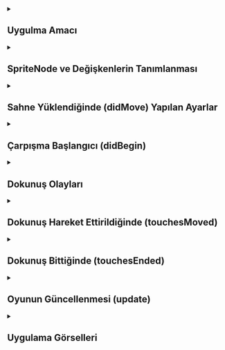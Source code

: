 <details>
    <summary><h2>Uygulma Amacı</h2></summary>
  Bu kod, basit bir fizik tabanlı oyunun temelini oluşturuyor. Oyuncu, ekrana dokunarak kuşu sürükleyebilir ve serbest bırakarak kuşu hareket ettirebilir. Kuş, kutularla çarpıştığında skor artar ve kuş yavaşladığında oyun sıfırlanır. SpriteKit'in fizik motorunu kullanarak etkileşimleri yönetmek ve skor takibi yapmak için temel bir yapı sunar
  </details> 


  <details>
    <summary><h2>SpriteNode ve Değişkenlerin Tanımlanması</h2></summary>
    bird: Oyundaki kuşu temsil eden sprite düğümü.
    box1 - box5: Beş farklı kutuyu temsil eden sprite düğümleri.
    gameStared: Oyunun başladığını belirten bir bayrak.
    originalPosition: Kuşun orijinal konumunu saklar, kuşu sıfırlamak için kullanılır.
    score: Oyuncunun skorunu tutar.
    scoreLabel: Skoru ekranda göstermek için kullanılan etiket düğümü.

    
    ```
    var bird = SKSpriteNode()
    var box1 = SKSpriteNode()
    var box2 = SKSpriteNode()
    var box3 = SKSpriteNode()
    var box4 = SKSpriteNode()
    var box5 = SKSpriteNode()

    var gameStared = false
    var originalPosition: CGPoint?

    var score = 0
    var scoreLabel = SKLabelNode()



    ```
  </details> 




<details>
    <summary><h2>Sahne Yüklendiğinde (didMove) Yapılan Ayarlar</h2></summary>
    Fizik Sınırları ve Ölçekleme , Kuşun Ayarlanması , Kutuların Ayarlanması , Skor Etiketinin Ayarlanması

    
    ```
    override func didMove(to view: SKView) {
    // Fizik sınırları
    self.physicsBody = SKPhysicsBody(edgeLoopFrom: frame)
    self.scene?.scaleMode = .aspectFit
    self.physicsWorld.contactDelegate = self

    // Kuş Ayarları
    bird = childNode(withName: "bird") as! SKSpriteNode
    let birdTexture = SKTexture(imageNamed: "bird")
    bird.physicsBody = SKPhysicsBody(circleOfRadius: birdTexture.size().height / 19 )
    bird.physicsBody?.affectedByGravity = false
    bird.physicsBody?.isDynamic = true
    bird.physicsBody?.mass = 0.1
    originalPosition = bird.position
    bird.physicsBody?.contactTestBitMask = ColliderTyp.bird.rawValue
    bird.physicsBody?.categoryBitMask = ColliderTyp.bird.rawValue
    bird.physicsBody?.collisionBitMask = ColliderTyp.box.rawValue

    // Kutuların Ayarları
    let boxTexture = SKTexture(imageNamed: "brick")
    let size = CGSize(width: boxTexture.size().width / 7, height: boxTexture.size().height / 7)

    // Her bir kutu için fizik ayarları
    [box1, box2, box3, box4, box5].enumerated().forEach { index, box in
        box = childNode(withName: "box\(index + 1)") as! SKSpriteNode
        box.physicsBody = SKPhysicsBody(rectangleOf: size)
        box.physicsBody?.isDynamic = true
        box.physicsBody?.affectedByGravity = true
        box.physicsBody?.allowsRotation = true
        box.physicsBody?.mass = 0.3
        box.physicsBody?.collisionBitMask = ColliderTyp.bird.rawValue
    }

    // Skor Etiketi Ayarları
    scoreLabel.fontName = "Helvetica"
    scoreLabel.fontSize = 60
    scoreLabel.text = "0"
    scoreLabel.position = CGPoint(x: 0, y: self.frame.height / 4)
    scoreLabel.zPosition = 2
    self.addChild(scoreLabel)
    }




    ```
  </details>
  <details>
    <summary><h2>Çarpışma Başlangıcı (didBegin)</h2></summary>
    didBegin: İki fiziksel gövde çarpıştığında çağrılır.
    contact.bodyA ve contact.bodyB: Çarpışan iki gövdeyi temsil eder.
     Koşul: Çarpışan gövdelerden en az biri kuşsa (yani collisionBitMask değeri ColliderTyp.bird.rawValue ise), skor bir artırılır ve etiket güncellenir.

    
    ```
    func didBegin(_ contact: SKPhysicsContact) {
    if contact.bodyA.collisionBitMask == ColliderTyp.bird.rawValue || contact.bodyB.collisionBitMask == ColliderTyp.bird.rawValue {
        score += 1
        scoreLabel.text = String(score)
    }
    }



    ```
  </details> 
  <details>
    <summary><h2>Dokunuş Olayları</h2></summary>
    Kontrol: Oyun henüz başlamamışsa (gameStared == false).
Dokunulan Nokta: İlk dokunuş alınır ve dokunuş noktasındaki tüm düğümler (nodes(at:)) kontrol edilir.
Koşul: Eğer dokunuş yapılan düğüm kuşsa, kuşun pozisyonu dokunuş noktasına taşınır.
Amaç: Oyuncu kuşu dokunarak sürüklediğinde, kuşun konumunu güncellemek.

    
    ```
    override func touchesBegan(_ touches: Set<UITouch>, with event: UIEvent?) {
    if gameStared == false {
        if let touch = touches.first {
            let touchLocation = touch.location(in: self)
            let touchNodes = nodes(at: touchLocation)
            
            if touchNodes.isEmpty == false {
                for node in touchNodes {
                    if let sprite = node as? SKSpriteNode {
                        if sprite == bird {
                            bird.position = touchLocation
                        }
                    }
                }
            }
        }
    }
    }




    ```
  </details>
  <details>
    <summary><h2>Dokunuş Hareket Ettirildiğinde (touchesMoved)</h2></summary>
    Benzerlik: touchesBegan ile aynı şekilde çalışır.
    Fark: Dokunuş hareket ettirildiğinde, kuşun pozisyonu sürekli olarak güncellenir.
    Amaç: Oyuncu kuşu sürüklediğinde, kuşun konumunu güncel tutmak.

    
    ```
    override func touchesMoved(_ touches: Set<UITouch>, with event: UIEvent?) {
    if gameStared == false {
        if let touch = touches.first {
            let touchLocation = touch.location(in: self)
            let touchNodes = nodes(at: touchLocation)
            
            if touchNodes.isEmpty == false {
                for node in touchNodes {
                    if let sprite = node as? SKSpriteNode {
                        if sprite == bird {
                            bird.position = touchLocation
                        }
                    }
                }
            }
        }
    }
     }





    ```
  </details>
  <details>
    <summary><h2>Dokunuş Bittiğinde (touchesEnded)</h2></summary>
    Kontrol: Oyun henüz başlamamışsa.
    Dokunuş Sonu: İlk dokunuş alınır ve dokunuş noktasındaki düğümler kontrol edilir.
    Koşul: Eğer dokunuş bitişiğinde kuş dokunulmuşsa:
    dx ve dy Hesaplaması: Kuşun orijinal konumundan dokunuş konumuna olan farkın negatifini alır. Bu, kuşun çekilme yönünü belirler.
    Impulse Uygulama: Kuşun fizik gövdesine bir impuls (itme) uygulanır, böylece kuş serbestçe hareket etmeye başlar.
    affectedByGravity: Kuşun artık yerçekiminden etkilenmesini sağlar.
    gameStared: Oyunun başladığını belirtmek için true olarak ayarlanır.

    
    ```
    override func touchesEnded(_ touches: Set<UITouch>, with event: UIEvent?) {
    if gameStared == false {
        if let touch = touches.first {
            let touchLocation = touch.location(in: self)
            let touchNodes = nodes(at: touchLocation)
            
            if touchNodes.isEmpty == false {
                for node in touchNodes {
                    if let sprite = node as? SKSpriteNode {
                        if sprite == bird {
                            let dx = -(touchLocation.x - originalPosition!.x)
                            let dy = -(touchLocation.y - originalPosition!.y)
                            
                            let impulse = CGVector(dx: dx, dy: dy)
                            bird.physicsBody?.applyImpulse(impulse)
                            bird.physicsBody?.affectedByGravity = true
                            gameStared = true
                        }
                    }
                }
            }
        }
    }
    }






    ```
  </details>
  <details>
    <summary><h2>Oyunun Güncellenmesi (update)</h2></summary>
    Fonksiyon: Her kare güncellendiğinde (update), bu fonksiyon çağrılır.
    Kontrol:
    Hız Kontrolü: Kuşun hem x hem de y yönlerindeki hızının (velocity.dx ve velocity.dy) 0.1'den küçük olup olmadığını kontrol eder.
    Açısal Hız Kontrolü: Kuşun dönme hızının (angularVelocity) 0.1'den küçük olup olmadığını kontrol eder.
    gameStared: Oyunun başladığını doğrular.
   Eylemler:
   Yerçekimini Kapatma: Kuşun artık yerçekiminden etkilenmemesini sağlar.
   Hızı Sıfırlama: Kuşun hızını ve dönme hızını sıfırlar.
   Z Pozisyonunu Ayarlama: Kuşun z pozisyonunu 1 olarak ayarlar.
   Kuşu Orijinal Konuma Getirme: Kuşun pozisyonunu başlangıç konumuna sıfırlar.
   Skoru Sıfırlama: Skoru 0 yapar ve etiketi günceller.
   gameStared: Oyunun henüz başlamamış olduğunu belirtir.
   Amaç: Kuş durduğunda (yani çok yavaşladığında), oyunu sıfırlamak ve kuşu tekrar başlangıç konumuna getirmek.

    
    ```
    override func update(_ currentTime: TimeInterval) {
    if let birdPhysicsBody = bird.physicsBody {
        if birdPhysicsBody.velocity.dx <= 0.1 && birdPhysicsBody.velocity.dy <= 0.1 &&
            birdPhysicsBody.angularVelocity <= 0.1 && gameStared == true {
            bird.physicsBody?.affectedByGravity = false
            bird.physicsBody?.velocity = CGVector(dx: 0, dy: 0)
            bird.physicsBody?.angularVelocity = 0
            bird.zPosition = 1
            bird.position = originalPosition!
            
            score = 0
            scoreLabel.text = String(score)
            gameStared = false
        }
    }
    }







    ```
  </details>


  
  
  
<details>
    <summary><h2>Uygulama Görselleri </h2></summary>
    
    
 <table style="width: 100%;">
    <tr>
        <td style="text-align: center; width: 16.67%;">
            <h4 style="font-size: 14px;">Görüntü İşleme Sonuçları 1 </h4>
            <img src="https://github.com/user-attachments/assets/03ffaf10-3c0d-4217-9b06-2e4e41532c96" style="width: 100%; height: auto;">
        </td>
    </tr>
</table>
  </details> 
